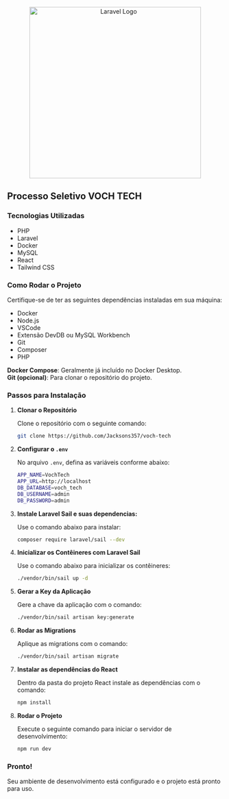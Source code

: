 <p align="center">
  <a href="https://laravel.com" target="_blank">
    <img src="https://raw.githubusercontent.com/laravel/art/master/logo-lockup/5%20SVG/2%20CMYK/1%20Full%20Color/laravel-logolockup-cmyk-red.svg" width="400" alt="Laravel Logo">
  </a>
</p>

## Processo Seletivo VOCH TECH

### Tecnologias Utilizadas

- PHP
- Laravel
- Docker
- MySQL
- React
- Tailwind CSS

### Como Rodar o Projeto

Certifique-se de ter as seguintes dependências instaladas em sua máquina:

- Docker
- Node.js
- VSCode
- Extensão DevDB ou MySQL Workbench
- Git
- Composer
- PHP

**Docker Compose**: Geralmente já incluído no Docker Desktop.  
**Git (opcional)**: Para clonar o repositório do projeto.

### Passos para Instalação

1. **Clonar o Repositório**

   Clone o repositório com o seguinte comando:

   ```bash
   git clone https://github.com/Jacksons357/voch-tech
   ```

2. **Configurar o `.env`**

   No arquivo `.env`, defina as variáveis conforme abaixo:

   ```bash
   APP_NAME=VochTech
   APP_URL=http://localhost
   DB_DATABASE=voch_tech
   DB_USERNAME=admin
   DB_PASSWORD=admin
   ```

3. **Instale Laravel Sail e suas dependencias:**

   Use o comando abaixo para instalar:

   ```bash
   composer require laravel/sail --dev
   ```

4. **Inicializar os Contêineres com Laravel Sail**

   Use o comando abaixo para inicializar os contêineres:

   ```bash
   ./vendor/bin/sail up -d
   ```

5. **Gerar a Key da Aplicação**

   Gere a chave da aplicação com o comando:

   ```bash
   ./vendor/bin/sail artisan key:generate
   ```

6. **Rodar as Migrations**

   Aplique as migrations com o comando:

   ```bash
   ./vendor/bin/sail artisan migrate
   ```

7. **Instalar as dependências do React**

   Dentro da pasta do projeto React instale as dependências com o comando:

   ```bash
   npm install
   ```

8. **Rodar o Projeto**

   Execute o seguinte comando para iniciar o servidor de desenvolvimento:

   ```bash
   npm run dev
   ```

### Pronto!

Seu ambiente de desenvolvimento está configurado e o projeto está pronto para uso.
